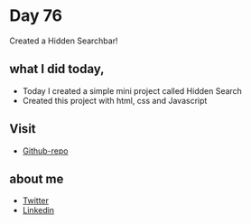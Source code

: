# Day 76

Created a Hidden Searchbar!


## what I did today,

 - Today I created a simple mini project called Hidden Search
 - Created this project with html, css and Javascript


## Visit

 - [Github-repo](https://github.com/KaranChandekar/50projects50days/tree/master/hidden-search)

 
## about me

 - [Twitter](https://twitter.com/karan_chandekar)
 - [Linkedin](https://www.linkedin.com/in/karan-chandekar-a87263219/)

